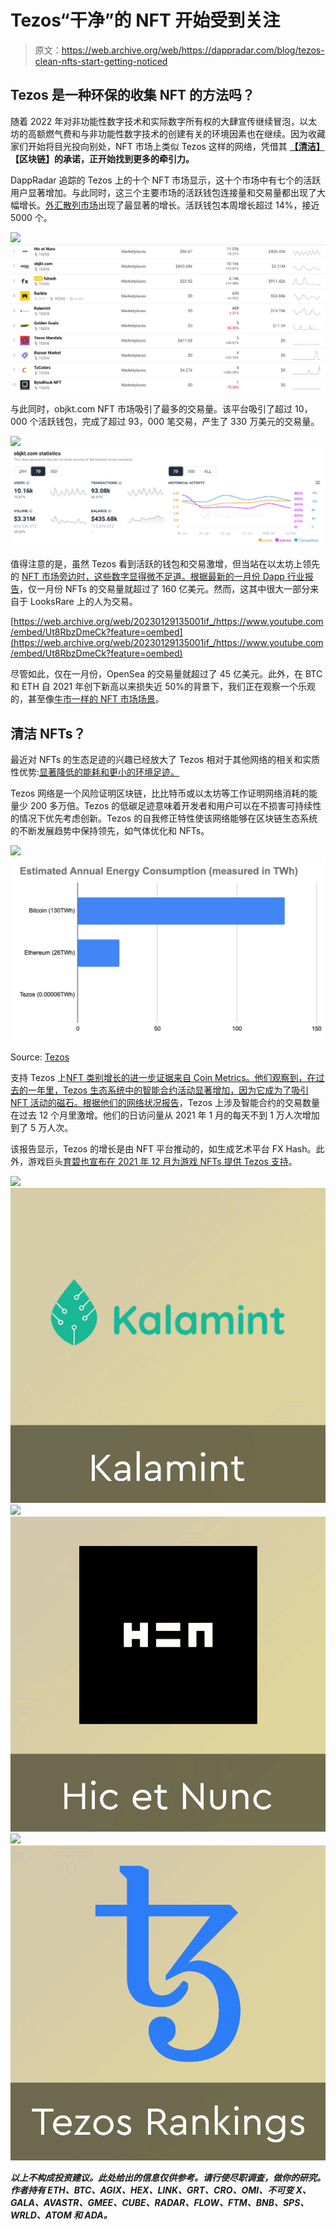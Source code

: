 # Tezos“干净”的 NFT 开始受到关注

> 原文：<https://web.archive.org/web/https://dappradar.com/blog/tezos-clean-nfts-start-getting-noticed>

## Tezos 是一种环保的收集 NFT 的方法吗？

随着 2022 年对非功能性数字技术和实际数字所有权的大肆宣传继续冒泡，以太坊的高额燃气费和与非功能性数字技术的创建有关的环境因素也在继续。因为收藏家们开始将目光投向别处，NFT 市场上类似 Tezos 这样的网络，凭借其 [**【清洁】**](https://web.archive.org/web/20230129135001/https://medium.com/tqtezos/clean-nfts-on-tezos-58566b2fdba1) **【区块链】的承诺，正开始找到更多的牵引力。**

DappRadar 追踪的 Tezos 上的十个 NFT 市场显示，这十个市场中有七个的活跃用户显著增加。与此同时，这三个主要市场的活跃钱包连接量和交易量都出现了大幅增长。[外汇散列市场](https://web.archive.org/web/20230129135001/https://dappradar.com/tezos/marketplaces/fxhash)出现了最显著的增长。活跃钱包本周增长超过 14%，接近 5000 个。

![](img/da16472a49789f3295211f63cabc0e00.png)![Tezos NFTs](img/c842378cc4e113bee501961f96b9a0a4.png)

与此同时，objkt.com NFT 市场吸引了最多的交易量。该平台吸引了超过 10，000 个活跃钱包，完成了超过 93，000 笔交易，产生了 330 万美元的交易量。

![](img/b9dbf77f8e715b4550261e1c190a728a.png)![Tezos NFTs](img/e66db1c2375b681f33f74386c09204b2.png)

值得注意的是，虽然 Tezos 看到活跃的钱包和交易激增，但当站在以太坊上领先的 [NFT 市场旁边时，这些数字显得微不足道。根据](https://web.archive.org/web/20230129135001/https://dappradar.com/nft/protocol/ethereum)[最新的一月份 Dapp 行业报告](https://web.archive.org/web/20230129135001/https://dappradar.com/blog/dapp-industry-report-january-2022)，仅一月份 NFTs 的交易量就超过了 160 亿美元。然而，这其中很大一部分来自于 LooksRare 上的人为交易。

[https://web.archive.org/web/20230129135001if_/https://www.youtube.com/embed/Ut8RbzDmeCk?feature=oembed](https://web.archive.org/web/20230129135001if_/https://www.youtube.com/embed/Ut8RbzDmeCk?feature=oembed)

尽管如此，仅在一月份，OpenSea 的交易量就超过了 45 亿美元。此外，在 BTC 和 ETH 自 2021 年创下新高以来损失近 50%的背景下，我们正在观察一个乐观的，甚至像[牛市一样的 NFT 市场场景](https://web.archive.org/web/20230129135001/https://dappradar.com/blog/why-are-nfts-sidestepping-the-crypto-crash)。

## 清洁 NFTs？

最近对 NFTs 的生态足迹的兴趣已经放大了 Tezos 相对于其他网络的相关和实质性优势:[显著降低的能耗和更小的环境足迹。](https://web.archive.org/web/20230129135001/https://medium.com/tqtezos/proof-of-work-vs-proof-of-stake-the-ecological-footprint-c58029faee44)

Tezos 网络是一个风险证明区块链，比比特币或以太坊等工作证明网络消耗的能量少 200 多万倍。Tezos 的低碳足迹意味着开发者和用户可以在不损害可持续性的情况下优先考虑创新。Tezos 的自我修正特性使该网络能够在区块链生态系统的不断发展趋势中保持领先，如气体优化和 NFTs。

![](img/5dea0460aee6a8d3bac0a5eb430aeee1.png)![](img/7ce53aefb9c6a9f555d095c85eb0eaac.png)

Source: [Tezos](https://web.archive.org/web/20230129135001/https://medium.com/tqtezos/proof-of-work-vs-proof-of-stake-the-ecological-footprint-c58029faee44)

支持 Tezos 上[NFT 类别增长的进一步证据来自 Coin Metrics。他们观察到，在过去的一年里，Tezos 生态系统中的智能合约活动显著增加，因为它成为了吸引 NFT 活动的磁石。根据他们的网络状况](https://web.archive.org/web/20230129135001/https://dappradar.com/rankings/protocol/tezos)[报告](https://web.archive.org/web/20230129135001/https://coinmetrics.substack.com/p/state-of-the-network-issue-140)，Tezos 上涉及智能合约的交易数量在过去 12 个月里激增。他们的日访问量从 2021 年 1 月的每天不到 1 万人次增加到了 5 万人次。

该报告显示，Tezos 的增长是由 NFT 平台推动的，如生成艺术平台 FX Hash。此外，游戏巨头[育碧也宣布在 2021 年 12 月为游戏 NFTs 提供 Tezos 支持](/web/20230129135001/https://dappradar.com/blog/ubisoft-bringing-ghost-recon-game-nfts-to-tezos/)。

[](https://web.archive.org/web/20230129135001/https://dappradar.com/tezos/marketplaces/kalamint)[![](img/708b88958c4ef21e9d35343890d666ab.png)<picture>![](img/8c1e3a6282b54f13d066ab8975fd2849.png)</picture>](https://web.archive.org/web/20230129135001/https://dappradar.com/tezos/marketplaces/kalamint)[](https://web.archive.org/web/20230129135001/https://dappradar.com/tezos/marketplaces/hic-et-nunc)[![](img/708b88958c4ef21e9d35343890d666ab.png)<picture>![](img/ff0486350724e227c0c6d4a054091908.png)</picture>](https://web.archive.org/web/20230129135001/https://dappradar.com/tezos/marketplaces/hic-et-nunc)[](https://web.archive.org/web/20230129135001/https://dappradar.com/rankings/protocol/tezos/category/marketplaces)[![](img/708b88958c4ef21e9d35343890d666ab.png)<picture>![](img/971ef795d7648540452ae9395098aa39.png)</picture>](https://web.archive.org/web/20230129135001/https://dappradar.com/rankings/protocol/tezos/category/marketplaces)

***以上不构成投资建议。此处给出的信息仅供参考。请行使尽职调查，做你的研究。作者持有 ETH、BTC、AGIX、HEX、LINK、GRT、CRO、OMI、不可变 X、GALA、AVASTR、GMEE、CUBE、RADAR、FLOW、FTM、BNB、SPS、WRLD、ATOM 和 ADA。***
